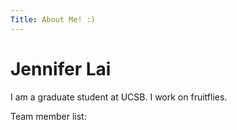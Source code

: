 ```yaml
---
Title: About Me! :)  
---
```


# Jennifer Lai
I am a graduate student at UCSB.
I work on fruitflies.
 
Team member list:

